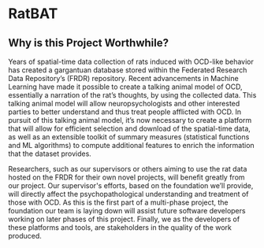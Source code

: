 # RatBAT


## Why is this Project Worthwhile?

Years of spatial-time data collection of rats induced with OCD-like behavior has created a gargantuan database stored within the Federated Research Data Repository’s (FRDR) repository. Recent advancements in Machine Learning have made it possible to create a talking animal model of OCD, essentially a narration of the rat’s thoughts, by using the collected data. This talking animal model will allow neuropsychologists and other interested parties to better understand and thus treat people afflicted with OCD. In pursuit of this talking animal model, it’s now necessary to create a platform that will allow for efficient selection and download of the spatial-time data, as well as an extensible toolkit of summary measures (statistical functions and ML algorithms) to compute additional features to enrich the information that the dataset provides.

Researchers, such as our supervisors or others aiming to use the rat data hosted on the FRDR for their own novel projects, will benefit greatly from our project. Our supervisor's efforts, based on the foundation we’ll provide, will directly affect the psychopathological understanding and treatment of those with OCD. As this is the first part of a multi-phase project, the foundation our team is laying down will assist future software developers working on later phases of this project. Finally, we as the developers of these platforms and tools, are stakeholders in the quality of the work produced.

